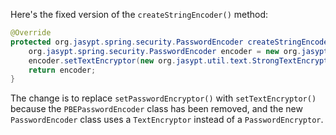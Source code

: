 Here's the fixed version of the `createStringEncoder()` method:
```java
@Override
protected org.jasypt.spring.security.PasswordEncoder createStringEncoder() {
    org.jasypt.spring.security.PasswordEncoder encoder = new org.jasypt.spring.security.PasswordEncoder();
    encoder.setTextEncryptor(new org.jasypt.util.text.StrongTextEncryptor());
    return encoder;
}
```
The change is to replace `setPasswordEncryptor()` with `setTextEncryptor()` because the `PBEPasswordEncoder` class has been removed, and the new `PasswordEncoder` class uses a `TextEncryptor` instead of a `PasswordEncryptor`.